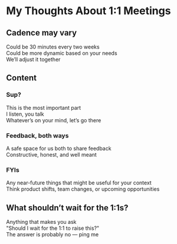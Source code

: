 # My Thoughts About 1:1 Meetings

## Cadence may vary

Could be 30 minutes every two weeks  
Could be more dynamic based on your needs  
We’ll adjust it together

## Content

### Sup?

This is the most important part  
I listen, you talk  
Whatever’s on your mind, let’s go there

### Feedback, both ways

A safe space for us both to share feedback  
Constructive, honest, and well meant

### FYIs

Any near-future things that might be useful for your context  
Think product shifts, team changes, or upcoming opportunities

## What shouldn’t wait for the 1:1s?

Anything that makes you ask  
"Should I wait for the 1:1 to raise this?"  
The answer is probably no — ping me
